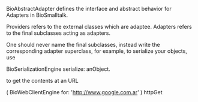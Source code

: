BioAbstractAdapter defines the interface and abstract behavior for Adapters in BioSmalltalk.

Providers refers to the external classes which are adaptee.
Adapters refers to the final subclasses acting as adapters.

One should never name the final subclasses, instead write the corresponding adapter superclass, for example, to serialize your objects, use

BioSerializationEngine serialize: anObject.

to get the contents at an URL

( BioWebClientEngine for: 'http://www.google.com.ar' ) httpGet
